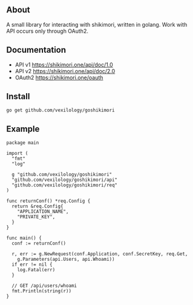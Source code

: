 ## About
A small library for interacting with shikimori, written in golang.
Work with API occurs only through OAuth2.

## Documentation
* API v1 https://shikimori.one/api/doc/1.0
* API v2 https://shikimori.one/api/doc/2.0 
* OAuth2 https://shikimori.one/oauth

## Install
```
go get github.com/vexilology/goshikimori
```

## Example
``` golang
package main

import (
  "fmt"
  "log"

  g "github.com/vexilology/goshikimori"
  "github.com/vexilology/goshikimori/api"
  "github.com/vexilology/goshikimori/req"
)

func returnConf() *req.Config {
  return &req.Config{
    "APPLICATION_NAME",
    "PRIVATE_KEY",
  }
}

func main() {
  conf := returnConf()

  r, err := g.NewRequest(conf.Application, conf.SecretKey, req.Get,
    g.Parameters(api.Users, api.Whoami))
  if err != nil {
    log.Fatal(err)
  }

  // GET /api/users/whoami
  fmt.Println(string(r))
}
```
